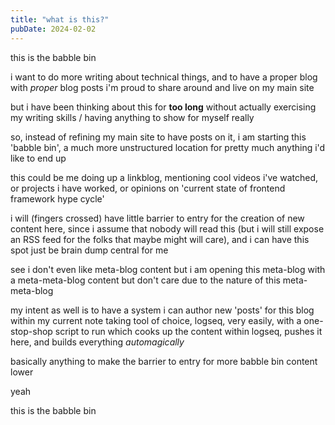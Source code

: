 ```yaml
---
title: "what is this?"
pubDate: 2024-02-02
---
```


this is the babble bin

i want to do more writing about technical things, and to have a proper blog
with _proper_ blog posts i'm proud to share around and live on my main site

but i have been thinking about this for **too long** without actually exercising
my writing skills / having anything to show for myself really

so, instead of refining my main site to have posts on it, i am starting this
'babble bin', a much more unstructured location for pretty much anything i'd
like to end up

this could be me doing up a linkblog, mentioning cool videos i've watched,
or projects i have worked, or opinions on 'current state of frontend
framework hype cycle'

i will (fingers crossed) have little barrier to entry for the creation of new
content here, since i assume that nobody will read this (but i will still
expose an RSS feed for the folks that maybe might will care), and i can have
this spot just be brain dump central for me

see i don't even like meta-blog content but i am opening this meta-blog with
a meta-meta-blog content but don't care due to the nature of this meta-meta-blog

my intent as well is to have a system i can author new 'posts' for this blog
within my current note taking tool of choice, logseq, very easily, with a
one-stop-shop script to run which cooks up the content within logseq, pushes
it here, and builds everything _automagically_

basically anything to make the barrier to entry for more babble bin content
lower

yeah

this is the babble bin

